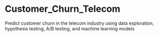 # Customer_Churn_Telecom
Predict customer churn in the telecom industry using data exploration, hypothesis testing, A/B testing, and machine learning models
